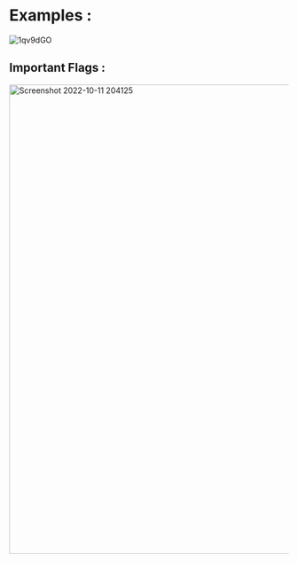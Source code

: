 # Examples : 

![1qv9dGO](https://user-images.githubusercontent.com/90236635/195129315-83c1753f-c6e6-4313-887c-15667c09eedd.png)

## Important Flags :

<img width="847" alt="Screenshot 2022-10-11 204125" src="https://user-images.githubusercontent.com/90236635/195130062-5e0d67d3-6342-427c-8229-714354037bc2.png">
